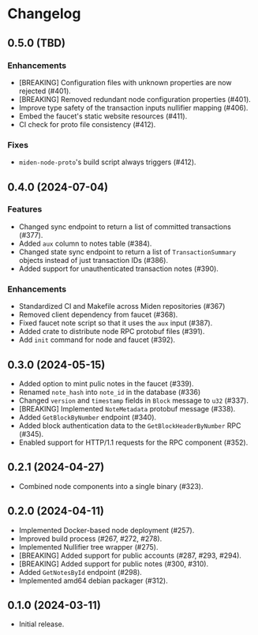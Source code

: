 # Changelog

## 0.5.0 (TBD)

### Enhancements

* [BREAKING] Configuration files with unknown properties are now rejected (#401).
* [BREAKING] Removed redundant node configuration properties (#401).
* Improve type safety of the transaction inputs nullifier mapping (#406).
* Embed the faucet's static website resources (#411).
* CI check for proto file consistency (#412).

### Fixes

* `miden-node-proto`'s build script always triggers (#412).

## 0.4.0 (2024-07-04)

### Features

* Changed sync endpoint to return a list of committed transactions (#377).
* Added `aux` column to notes table (#384).
* Changed state sync endpoint to return a list of `TransactionSummary` objects instead of just transaction IDs (#386).
* Added support for unauthenticated transaction notes (#390).

### Enhancements

* Standardized CI and Makefile across Miden repositories (#367)
* Removed client dependency from faucet (#368).
* Fixed faucet note script so that it uses the `aux` input (#387).
* Added crate to distribute node RPC protobuf files (#391).
* Add `init` command for node and faucet (#392).


## 0.3.0 (2024-05-15)

* Added option to mint pulic notes in the faucet (#339).
* Renamed `note_hash` into `note_id` in the database (#336)
* Changed `version` and `timestamp` fields in `Block` message to `u32` (#337).
* [BREAKING] Implemented `NoteMetadata` protobuf message (#338).
* Added `GetBlockByNumber` endpoint (#340).
* Added block authentication data to the `GetBlockHeaderByNumber` RPC (#345).
* Enabled support for HTTP/1.1 requests for the RPC component (#352).

## 0.2.1 (2024-04-27)

* Combined node components into a single binary (#323).

## 0.2.0 (2024-04-11)

* Implemented Docker-based node deployment (#257).
* Improved build process (#267, #272, #278).
* Implemented Nullifier tree wrapper (#275).
* [BREAKING] Added support for public accounts (#287, #293, #294).
* [BREAKING] Added support for public notes (#300, #310).
* Added `GetNotesById` endpoint (#298).
* Implemented amd64 debian packager (#312).

## 0.1.0 (2024-03-11)

* Initial release.
